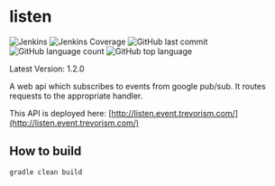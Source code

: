 # listen
![Jenkins](https://img.shields.io/jenkins/build/http/trevorism-build.eastus.cloudapp.azure.com/listen)
![Jenkins Coverage](https://img.shields.io/jenkins/coverage/jacoco/http/trevorism-build.eastus.cloudapp.azure.com/listen)
![GitHub last commit](https://img.shields.io/github/last-commit/trevorism/listen)
![GitHub language count](https://img.shields.io/github/languages/count/trevorism/listen)
![GitHub top language](https://img.shields.io/github/languages/top/trevorism/listen)

Latest Version: 1.2.0

A web api which subscribes to events from google pub/sub. It routes requests to the appropriate handler.

This API is deployed here: [http://listen.event.trevorism.com/](http://listen.event.trevorism.com/)

## How to build
`gradle clean build`
